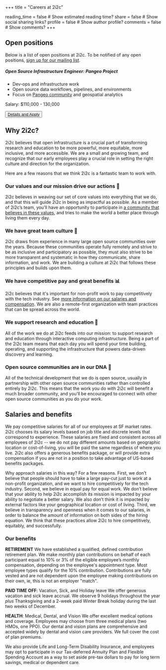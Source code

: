 +++
title = "Careers at 2i2c"

reading_time = false  # Show estimated reading time?
share = false  # Show social sharing links?
profile = false  # Show author profile?
comments = false  # Show comments?
+++

## Open positions

Below is a list of open positions at 2i2c. To be notified of any open positions, [sign up for our mailing list](/#contact).


<div class="card-group job-cards">
    <div class="card col-6 p-0">
        <div class="card-body text-left p-4 mb-0">
        <h5 class="card-title mb-3 mt-0">Open Source Infrastructure Engineer: Pangeo Project</h5>
            <ul>
                <li>Dev-ops and infrastructure work</li>
                <li>Open source data workflows, pipelines, and environments</li>
                <li>Focus on <a href="https://pangeo.io">Pangeo community</a> and geospatial analytics</li>
            </ul>
            <p class="salary">Salary: $110,000 - 130,000</p>
        </div>
        <div class="card-footer text-center">
            <button type="button" class="btn btn-primary"><a href="/job/osie-pangeo" class="card-link text-white">Details and Apply</a></button>
        </div>
    </div>
</div>

## Why 2i2c?

2i2c believes that open infrastructure is a crucial part of transforming research and education to be more powerful, more equitable, more inclusive, and more accessible. We are a small and growing team, and recognize that our early employees play a crucial role in setting the right culture and direction for the organization.

Here are a few reasons that we think 2i2c is a fantastic team to work with.

### Our values and our mission drive our actions 🧭

2i2c believes in weaving our set of core values into everything that we do, and that this will guide 2i2c in being as impactful as possible. As a member of 2i2c’s team, you’ll have an opportunity to participate in [a community that believes in these values](/about), and tries to make the world a better place through living them every day.

### We have great team culture 🙌

2i2c draws from experience in many large open source communities over the years. Because these communities operate fully remotely and strive to be as inclusive and participatory as possible, they must also strive to be more transparent and systematic in how they communicate, share information, and work. We are building a culture at 2i2c that follows these principles and builds upon them.

### We have competitive pay and great benefits 📊

2i2c believes that it's important for non-profit work to pay competitively with the tech industry. See [more information on our salaries and compensation](#salaries-and-benefits). We are also a remote-first organization with team practices that can be spread across the world.

### We support research and education 🔬

All of the work we do at 2i2c feeds into our mission: to support research and education through interactive computing infrastructure. Being a part of the 2i2c team means that each day you will spend your time building, operating, and supporting the infrastructure that powers data-driven discovery and learning.

### Open source communities are in our DNA 🤝

All of the technical development that we do is open source, usually in partnership with other open source communities rather than controlled entirely by 2i2c. This means that the work you do with 2i2c will benefit a much broader community, and you’ll be encouraged to connect with other open source communities as you do your work.

## Salaries and benefits

We pay competitive salaries for all of our employees at SF market rates. 2i2c chooses its salary levels based on job title and discrete levels that correspond to experience. These salaries are fixed and consistent across all employees of 2i2c -- we do not pay different amounts based on geographic location or cost-of-living, you will be paid the same regardless of where you live. 2i2c also offers a generous benefits package, or will provide extra compensation if you are not in a position to take advantage of US-based benefits packages.

Why approach salaries in this way? For a few reasons. First, we don’t believe that people should have to take a large pay-cut just to work at a non-profit organization, and we want to hire competitively for the tech industry. Second, we believe in equal pay for equal work. We don’t believe that your ability to help 2i2c accomplish its mission is impacted by your ability to negotiate a better salary. We also don’t think it is impacted by external factors like your geographical location or cost of living. Third, we believe in transparency and openness when it comes to our salaries, in order to balance the amount of information on both sides of the hiring equation. We think that these practices allow 2i2c to hire competitively, equitably, and successfully.

### Our benefits

**RETIREMENT**
We have established a qualified, defined contribution retirement plan. We make monthly plan contributions on behalf of each participant equal to 10% or 3% of the eligible employee’s monthly compensation, depending on the employee's appointment type. Most employee types qualify for the 10% contribution. Contributions are fully vested and are not dependent upon the employee making contributions on their own, ie, this is not an employer "match".

**PAID TIME OFF**: Vacation, Sick, and Holiday leave
We offer generous vacation and sick leave accrual. We observe 9 holidays throughout the year *plus* Thanksgiving and a 2-week paid Winter Break holiday during the last two weeks of December.

**HEALTH**: Medical, Dental, and Vision
We offer excellent medical options and coverage. Employees may choose from three medical plans (two HMOs, one PPO). Our dental and vision plans are comprehensive and accepted widely by dental and vision care providers. We full cover the cost of plan premiums.

We also provide Life and Long-Term Disability Insurance, and employees may opt to participate in our Tax-deferred Annuity Plan and Flexible Spending Account as a way to set aside pre-tax dollars to pay for long term savings, medical or dependent care.
